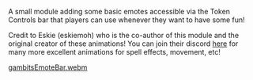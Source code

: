 A small module adding some basic emotes accessible via the Token Controls bar that players can use whenever they want to have some fun! 

Credit to Eskie (eskiemoh) who is the co-author of this module and the original creator of these animations! You can join their discord <a href="https://discord.gg/rCbY7jAZKh">here</a> for many more excellent animations for spell effects, movement, etc!

[gambitsEmoteBar.webm](https://github.com/user-attachments/assets/df2358a1-612f-4e36-9e7f-71fc800c550c)
